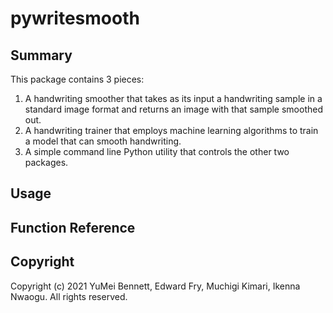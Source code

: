 # pywritesmooth

## Summary
This package contains 3 pieces:
1) A handwriting smoother that takes as its input a handwriting sample in a standard image format and returns an image with that sample smoothed out.
2) A handwriting trainer that employs machine learning algorithms to train a model that can smooth handwriting.
3) A simple command line Python utility that controls the other two packages.

## Usage

## Function Reference

## Copyright
Copyright (c) 2021 YuMei Bennett, Edward Fry, Muchigi Kimari, Ikenna Nwaogu.  All rights reserved.